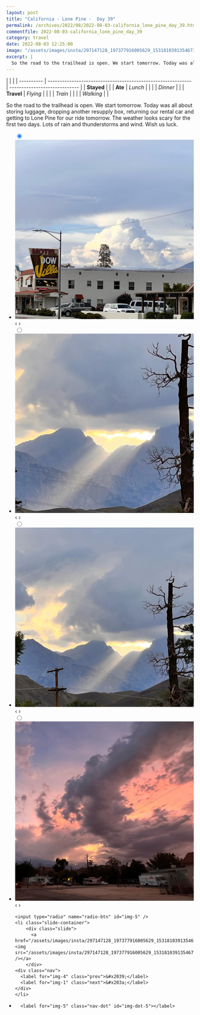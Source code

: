 ```yaml
---
layout: post
title: "California - Lone Pine -  Day 39"
permalink: /archives/2022/08/2022-08-03-california_lone_pine_day_39.html
commentfile: 2022-08-03-california_lone_pine_day_39
category: travel
date: 2022-08-03 12:25:00
image: "/assets/images/insta/297147128_197377916005629_1531810391354673440_n_17960992951881928.jpg"
excerpt: |
  So the road to the trailhead is open. We start tomorrow. Today was all about storing luggage, dropping another resupply box, returning our rental car and getting to Lone Pine for our ride tomorrow. The weather looks scary for the first two days. Lots of rain and thunderstorms and wind. Wish us luck.
---
```


|            |                                                              |
| ---------- | ------------------------------------------------------------ | ----------------------------- |
| **Stayed** |  |
| **Ate**    | _Lunch_                                                      |          |
|            | _Dinner_                                                     |          |
| **Travel** | _Flying_                                                     |          |
|            | _Train_                                                      |          |
|            | _Walking_                                                    |          |


So the road to the trailhead is open. We start tomorrow. Today was all about storing luggage, dropping another resupply box, returning our rental car and getting to Lone Pine for our ride tomorrow. The weather looks scary for the first two days. Lots of rain and thunderstorms and wind. Wish us luck.


<ul class="slides">
    <input type="radio" name="radio-btn" id="img-1" checked="checked" />
    <li class="slide-container">
        <div class="slide">
          <a href="/assets/images/insta/297341677_2605791389558128_5487432772169893260_n_17979474040558077.jpg"><img src="/assets/images/insta/297341677_2605791389558128_5487432772169893260_n_17979474040558077.jpg" /></a>
        </div>
    <div class="nav">
      <label for="img-5" class="prev">&#x2039;</label>
      <label for="img-2" class="next">&#x203a;</label>
    </div>
    </li>
        <input type="radio" name="radio-btn" id="img-2"  />
    <li class="slide-container">
        <div class="slide">
          <a href="/assets/images/insta/297083026_829219514665390_557422185188509524_n_18208993630082970.jpg"><img src="/assets/images/insta/297083026_829219514665390_557422185188509524_n_18208993630082970.jpg" /></a>
        </div>
    <div class="nav">
      <label for="img-1" class="prev">&#x2039;</label>
      <label for="img-3" class="next">&#x203a;</label>
    </div>
    </li>
        <input type="radio" name="radio-btn" id="img-3"  />
    <li class="slide-container">
        <div class="slide">
          <a href="/assets/images/insta/297183262_114593451230787_4651253721078110376_n_17905366829531165.jpg"><img src="/assets/images/insta/297183262_114593451230787_4651253721078110376_n_17905366829531165.jpg" /></a>
        </div>
    <div class="nav">
      <label for="img-2" class="prev">&#x2039;</label>
      <label for="img-4" class="next">&#x203a;</label>
    </div>
    </li>
        <input type="radio" name="radio-btn" id="img-4"  />
    <li class="slide-container">
        <div class="slide">
          <a href="/assets/images/insta/297091328_138916918545823_8253286397823914430_n_17876876153675601.jpg"><img src="/assets/images/insta/297091328_138916918545823_8253286397823914430_n_17876876153675601.jpg" /></a>
        </div>
    <div class="nav">
      <label for="img-3" class="prev">&#x2039;</label>
      <label for="img-5" class="next">&#x203a;</label>
    </div>
    </li>
    
    <input type="radio" name="radio-btn" id="img-5" />
    <li class="slide-container">
        <div class="slide">
          <a href="/assets/images/insta/297147128_197377916005629_1531810391354673440_n_17960992951881928.jpg"><img src="/assets/images/insta/297147128_197377916005629_1531810391354673440_n_17960992951881928.jpg" /></a>
        </div>
    <div class="nav">
      <label for="img-4" class="prev">&#x2039;</label>
      <label for="img-1" class="next">&#x203a;</label>
    </div>
    </li>
			
<li class="nav-dots">
      <label for="img-1" class="nav-dot" id="img-dot-1"></label>
      <label for="img-2" class="nav-dot" id="img-dot-2"></label>
      <label for="img-3" class="nav-dot" id="img-dot-3"></label>
      <label for="img-4" class="nav-dot" id="img-dot-4"></label>

      <label for="img-5" class="nav-dot" id="img-dot-5"></label>

</li>
</ul>        
             

		
